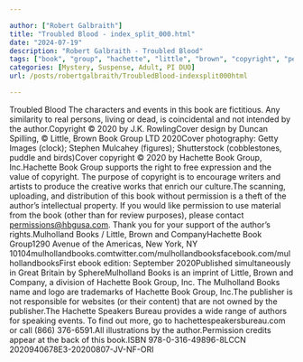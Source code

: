 ```yaml
---

author: ["Robert Galbraith"]
title: "Troubled Blood - index_split_000.html"
date: "2024-07-19"
description: "Robert Galbraith - Troubled Blood"
tags: ["book", "group", "hachette", "little", "brown", "copyright", "permission", "author", "event", "support", "purpose", "troubled", "blood", "character", "fictitious", "similarity", "real", "person", "living", "dead", "coincidental", "intended", "rowlingcover", "design", "duncan"]
categories: [Mystery, Suspense, Adult, PI DUO]
url: /posts/robertgalbraith/TroubledBlood-indexsplit000html

---
```



Troubled Blood
The characters and events in this book are fictitious. Any similarity to real persons, living or dead, is coincidental and not intended by the author.Copyright © 2020 by J.K. RowlingCover design by Duncan Spilling, © Little, Brown Book Group LTD 2020Cover photography: Getty Images (clock); Stephen Mulcahey (figures); Shutterstock (cobblestones, puddle and birds)Cover copyright © 2020 by Hachette Book Group, Inc.Hachette Book Group supports the right to free expression and the value of copyright. The purpose of copyright is to encourage writers and artists to produce the creative works that enrich our culture.The scanning, uploading, and distribution of this book without permission is a theft of the author’s intellectual property. If you would like permission to use material from the book (other than for review purposes), please contact permissions@hbgusa.com. Thank you for your support of the author’s rights.Mulholland Books / Little, Brown and CompanyHachette Book Group1290 Avenue of the Americas, New York, NY 10104mulhollandbooks.comtwitter.com/mulhollandbooksfacebook.com/mulhollandbooksFirst ebook edition: September 2020Published simultaneously in Great Britain by SphereMulholland Books is an imprint of Little, Brown and Company, a division of Hachette Book Group, Inc. The Mulholland Books name and logo are trademarks of Hachette Book Group, Inc.The publisher is not responsible for websites (or their content) that are not owned by the publisher.The Hachette Speakers Bureau provides a wide range of authors for speaking events. To find out more, go to hachettespeakersbureau.com or call (866) 376-6591.All illustrations by the author.Permission credits appear at the back of this book.ISBN 978-0-316-49896-8LCCN 2020940678E3-20200807-JV-NF-ORI
